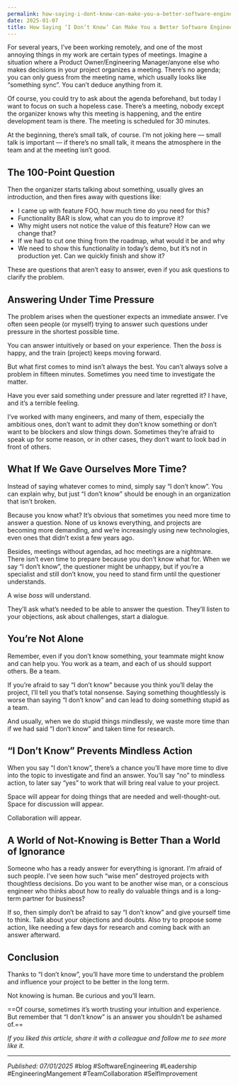 ```yaml
---
permalink: how-saying-i-dont-know-can-make-you-a-better-software-engineer
date: 2025-01-07
title: How Saying ‘I Don’t Know’ Can Make You a Better Software Engineer
---
```


For several years, I’ve been working remotely, and one of the most annoying things in my work are certain types of meetings. Imagine a situation where a Product Owner/Engineering Manager/anyone else who makes decisions in your project organizes a meeting. There’s no agenda; you can only guess from the meeting name, which usually looks like “something sync”. You can’t deduce anything from it.

Of course, you could try to ask about the agenda beforehand, but today I want to focus on such a hopeless case. There’s a meeting, nobody except the organizer knows why this meeting is happening, and the entire development team is there. The meeting is scheduled for 30 minutes.

At the beginning, there’s small talk, of course. I’m not joking here — small talk is important — if there’s no small talk, it means the atmosphere in the team and at the meeting isn’t good.

## The 100-Point Question

Then the organizer starts talking about something, usually gives an introduction, and then fires away with questions like:

- I came up with feature FOO, how much time do you need for this?
- Functionality BAR is slow, what can you do to improve it?
- Why might users not notice the value of this feature? How can we change that?
- If we had to cut one thing from the roadmap, what would it be and why
- We need to show this functionality in today’s demo, but it’s not in production yet. Can we quickly finish and show it?

These are questions that aren’t easy to answer, even if you ask questions to clarify the problem.

## Answering Under Time Pressure

The problem arises when the questioner expects an immediate answer. I’ve often seen people (or myself) trying to answer such questions under pressure in the shortest possible time.

You can answer intuitively or based on your experience. Then the _boss_ is happy, and the train (project) keeps moving forward.

But what first comes to mind isn’t always the best. You can’t always solve a problem in fifteen minutes. Sometimes you need time to investigate the matter.

Have you ever said something under pressure and later regretted it? I have, and it’s a terrible feeling.

I’ve worked with many engineers, and many of them, especially the ambitious ones, don’t want to admit they don’t know something or don’t want to be blockers and slow things down. Sometimes they’re afraid to speak up for some reason, or in other cases, they don’t want to look bad in front of others.

## What If We Gave Ourselves More Time?

Instead of saying whatever comes to mind, simply say “I don’t know”. You can explain why, but just “I don’t know” should be enough in an organization that isn’t broken.

Because you know what? It’s obvious that sometimes you need more time to answer a question. None of us knows everything, and projects are becoming more demanding, and we’re increasingly using new technologies, even ones that didn’t exist a few years ago.

Besides, meetings without agendas, ad hoc meetings are a nightmare. There isn’t even time to prepare because you don’t know what for. When we say “I don’t know”, the questioner might be unhappy, but if you’re a specialist and still don’t know, you need to stand firm until the questioner understands.

A wise _boss_ will understand.

They’ll ask what’s needed to be able to answer the question. They’ll listen to your objections, ask about challenges, start a dialogue.

## You’re Not Alone

Remember, even if you don’t know something, your teammate might know and can help you. You work as a team, and each of us should support others. Be a team.

If you’re afraid to say “I don’t know” because you think you’ll delay the project, I’ll tell you that’s total nonsense. Saying something thoughtlessly is worse than saying “I don’t know” and can lead to doing something stupid as a team.

And usually, when we do stupid things mindlessly, we waste more time than if we had said “I don’t know” and taken time for research.

## “I Don’t Know” Prevents Mindless Action

When you say “I don’t know”, there’s a chance you’ll have more time to dive into the topic to investigate and find an answer. You’ll say “no” to mindless action, to later say “yes” to work that will bring real value to your project.

Space will appear for doing things that are needed and well-thought-out. Space for discussion will appear.

Collaboration will appear.

## A World of Not-Knowing is Better Than a World of Ignorance

Someone who has a ready answer for everything is ignorant. I’m afraid of such people. I’ve seen how such “wise men” destroyed projects with thoughtless decisions. Do you want to be another wise man, or a conscious engineer who thinks about how to really do valuable things and is a long-term partner for business?

If so, then simply don’t be afraid to say “I don’t know” and give yourself time to think. Talk about your objections and doubts. Also try to propose some action, like needing a few days for research and coming back with an answer afterward.

## Conclusion

Thanks to “I don’t know”, you’ll have more time to understand the problem and influence your project to be better in the long term.

Not knowing is human. Be curious and you’ll learn.

==Of course, sometimes it’s worth trusting your intuition and experience.
But remember that “I don’t know” is an answer you shouldn’t be ashamed of.==

_If you liked this article, share it with a colleague and follow me to see more like it._

---
*Published: 07/01/2025*  #blog #SoftwareEngineering #Leadership #EngineeringMangement #TeamCollaboration #SelfImprovement
